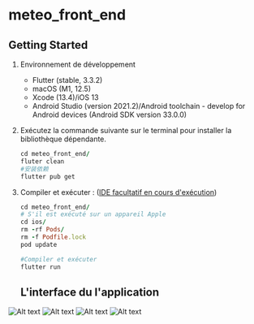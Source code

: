 # meteo_front_end

## Getting Started

1. Environnement de développement
    - Flutter (stable, 3.3.2)
    - macOS (M1, 12.5)
    - Xcode (13.4)/iOS 13
    - Android Studio (version 2021.2)/Android toolchain - develop for Android devices (Android SDK version 33.0.0)

2. Exécutez la commande suivante sur le terminal pour installer la bibliothèque dépendante.

    ```ruby
    cd meteo_front_end/
    fluter clean
    #安装依赖
    flutter pub get
    ```
3. Compiler et exécuter : ([IDE facultatif en cours d'exécution](https://docs.flutter.dev/get-started/editor))

    ```ruby
    cd meteo_front_end/
    # S'il est exécuté sur un appareil Apple
    cd ios/
    rm -rf Pods/
    rm -f Podfile.lock
    pod update 
    
    #Compiler et exécuter
    flutter run
    ```

    ## L'interface du l'application 

![Alt text](https://cdn.discordapp.com/attachments/1032261521625067592/1098647762154836028/simulator_screenshot_18B01876-A0A6-4199-A2DE-BAF3A53F0B36.png?raw=true "Page d'accueil")
![Alt text](https://cdn.discordapp.com/attachments/1032261521625067592/1098647762763001866/simulator_screenshot_28FB7C92-2DD8-49E9-9E33-DC62C8E51122.png?raw=true "Maps")
![Alt text](https://cdn.discordapp.com/attachments/1032261521625067592/1098647763023057057/simulator_screenshot_8D11E476-7CF8-455E-8DA6-F212FB8D0CD2.png?raw=true "Site web")
![Alt text](https://cdn.discordapp.com/attachments/1032261521625067592/1098647763354394645/simulator_screenshot_5F53A9EF-6F21-4875-9161-5E42E849C45A.png?raw=true "Images ")